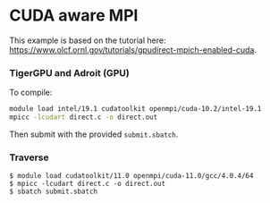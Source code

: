 # CUDA aware MPI

This example is based on the tutorial here: <https://www.olcf.ornl.gov/tutorials/gpudirect-mpich-enabled-cuda>.

### TigerGPU and Adroit (GPU)

To compile:

```bash
module load intel/19.1 cudatoolkit openmpi/cuda-10.2/intel-19.1
mpicc -lcudart direct.c -o direct.out
```

Then submit with the provided `submit.sbatch`.

### Traverse

```
$ module load cudatoolkit/11.0 openmpi/cuda-11.0/gcc/4.0.4/64 
$ mpicc -lcudart direct.c -o direct.out
$ sbatch submit.sbatch
```
